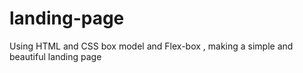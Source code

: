 # landing-page

Using HTML and CSS box model and Flex-box , making a simple and beautiful landing page
